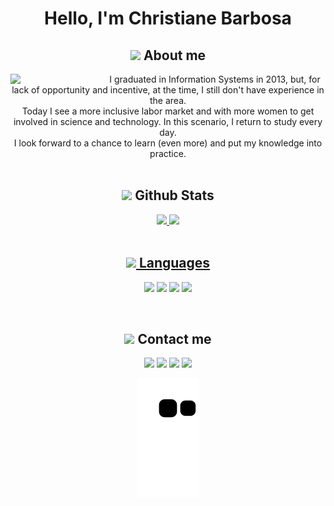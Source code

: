 <h1 align="center"> Hello, I'm Christiane Barbosa</h1>

<h2 align="center"><img width="20px" src="https://user-images.githubusercontent.com/108686840/203436951-be137f34-caaf-4f9d-8495-d6c6b7f6c5c1.png"> About me </h2>

<div align="center">
  <img width="150px" align="left" src="https://user-images.githubusercontent.com/108686840/203427027-a4b0e180-b92f-4c58-9fc6-ff3d9da7c05b.gif">
  I graduated in Information Systems in 2013, but, for lack of opportunity and incentive, at the time, I still don't have experience in the area.<br />
Today I see a more inclusive labor market and with more women to get involved in science and technology. In this scenario, I return to study every day.<br />
I look forward to a chance to learn (even more) and put my knowledge into practice.</span>
</div>

<br>

<h2 align="center"><img width="20px" src="https://user-images.githubusercontent.com/108686840/203430599-22438386-51d8-4cab-b3a8-2a1d464b7aec.png"> Github Stats</h2>

<div align="center">
<a href="https://github.com/christianebs/">
  <img height="170em" src="https://github-readme-stats.vercel.app/api?username=christianebs&show_icons=true&theme=dracula&hide_border=true&bg_color=0D1117&title_color=CC6699&icon_color=CC6699&include_all_commits=true&count_private=true" />
  <img height="170em" src="https://github-readme-stats.vercel.app/api/top-langs/?username=christianebs&layout=compact&theme=dracula&hide_border=true&bg_color=0D1117&title_color=CC6699&icon_color=CC6699"/>
</div>

<br>

<h2 align="center"><img width="20px" src="https://user-images.githubusercontent.com/108686840/203430591-6bc92a22-52c5-4bd4-ae2b-12c616ffc255.png"> Languages</h2>

<p align="center">
  <a href="#"><img src="https://img.shields.io/badge/HTML5-0D1117?style=for-the-badge&logo=html5&logoColor=CC6699"></a>
  <a href="#"><img src="https://img.shields.io/badge/CSS3-0D1117?style=for-the-badge&logo=css3&logoColor=CC6699"></a>
  <a href="#"><img src="https://img.shields.io/badge/Java-0D1117?style=for-the-badge&logo=java&logoColor=CC6699"></a>
  <a href="#"><img src="https://img.shields.io/badge/Python-0D1117?style=for-the-badge&logo=python&logoColor=CC6699"></a>
</p>

<br>

<h2 align="center"> <img width="20px" src="https://user-images.githubusercontent.com/108686840/203430602-756cd9ef-ebf8-4318-bf56-726c3d2bb86e.png"> Contact me </h2>

<p align="center">   
  <a href="mailto:christianebs90@gmail.com" target="_blank"><img src="https://img.shields.io/badge/Gmail-0D1117?style=for-the-badge&logo=gmail&logoColor=CC6699"></a>
  <a href="https://linkedin.com/in/christiane-barbosa" target="_blank"><img src="https://img.shields.io/badge/LinkedIn-0D1117?style=for-the-badge&logo=linkedin&logoColor=CC6699"></a> 
  <a href="https://instagram.com/christianebs90" target="_blank"><img src="https://img.shields.io/badge/Instagram-0D1117?style=for-the-badge&logo=instagram&logoColor=CC6699"></a>
  <a href="https://twitter.com/christianebs" target="_blank"><img src="https://img.shields.io/badge/Twitter-0D1117?style=for-the-badge&logo=twitter&logoColor=CC6699"></a>
</p>


<div align="center">

  ![Snake animation](https://github.com/christianebs/christianebs/blob/output/github-contribution-grid-snake.svg)
</div>
